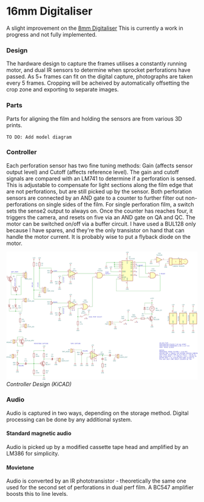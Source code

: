 # 16mm Digitaliser
A slight improvement on the [8mm Digitaliser](https://github.com/azrieltomas/8mm-Digitaliser)
This is currently a work in progress and not fully implemented.


### Design
The hardware design to capture the frames utilises a constantly running motor, and dual IR sensors to determine when sprocket perforations have passed.
As 5+ frames can fit on the digital capture, photographs are taken every 5 frames. Cropping will be acheived by automatically offsetting the crop zone and exporting to separate images.

### Parts
Parts for aligning the film and holding the sensors are from various 3D prints.

```
TO DO: Add model diagram
```

### Controller
Each perforation sensor has two fine tuning methods: Gain (affects sensor output level) and Cutoff (affects reference level).
The gain and cutoff signals are compared with an LM741 to determine if a perforation is sensed.
This is adjustable to compensate for light sections along the film edge that are not perforations, but are still picked up by the sensor.
Both perforation sensors are connected by an AND gate to a counter to further filter out non-perforations on single sides of the film.
For single perforation film, a switch sets the sense2 output to always on.
Once the counter has reaches four, it triggers the camera, and resets on five via an AND gate on QA and QC.
The motor can be switched on/off via a buffer circuit. I have used a BUL128 only because I have spares, and they're the only transistor on hand that can handle the motor current.
It is probably wise to put a flyback diode on the motor.

![Circuit Design](images/KiCAD_Design.png)\
*Controller Design (KiCAD)*

### Audio
Audio is captured in two ways, depending on the storage method.
Digital processing can be done by any additional system.

#### Standard magnetic audio
Audio is picked up by a modified cassette tape head and amplified by an LM386 for simplicity.

#### Movietone
Audio is converted by an IR phototransistor - theoretically the same one used for the second set of perforations in dual perf film.
A BC547 amplifier boosts this to line levels.